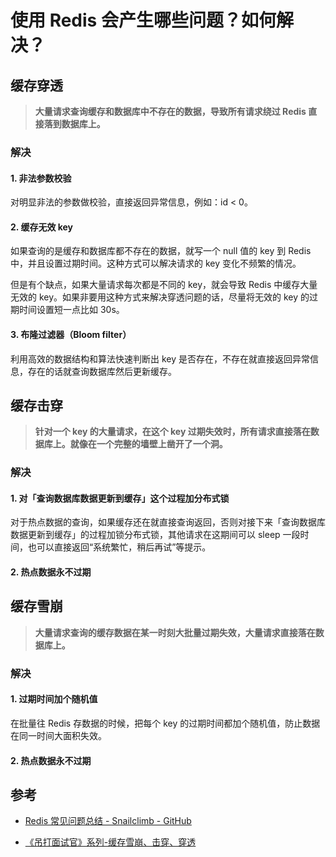 # 使用 Redis 会产生哪些问题？如何解决？


## 缓存穿透

> **大量请求查询缓存和数据库中不存在的数据，导致所有请求绕过 Redis 直接落到数据库上。**

### 解决

#### 1. 非法参数校验

对明显非法的参数做校验，直接返回异常信息，例如：id < 0。

#### 2. 缓存无效 key

如果查询的是缓存和数据库都不存在的数据，就写一个 null 值的 key 到 Redis 中，并且设置过期时间。这种方式可以解决请求的 key 变化不频繁的情况。

但是有个缺点，如果大量请求每次都是不同的 key，就会导致 Redis 中缓存大量无效的 key。如果非要用这种方式来解决穿透问题的话，尽量将无效的 key 的过期时间设置短一点比如 30s。

#### 3. 布隆过滤器（Bloom filter）

利用高效的数据结构和算法快速判断出 key 是否存在，不存在就直接返回异常信息，存在的话就查询数据库然后更新缓存。


## 缓存击穿

> **针对一个 key 的大量请求，在这个 key 过期失效时，所有请求直接落在数据库上。就像在一个完整的墙壁上凿开了一个洞。**

### 解决

#### 1. 对「查询数据库数据更新到缓存」这个过程加分布式锁

对于热点数据的查询，如果缓存还在就直接查询返回，否则对接下来「查询数据库数据更新到缓存」的过程加锁分布式锁，其他请求在这期间可以 sleep 一段时间，也可以直接返回“系统繁忙，稍后再试”等提示。

#### 2. 热点数据永不过期


## 缓存雪崩

> **大量请求查询的缓存数据在某一时刻大批量过期失效，大量请求直接落在数据库上。**

### 解决

#### 1. 过期时间加个随机值

在批量往 Redis 存数据的时候，把每个 key 的过期时间都加个随机值，防止数据在同一时间大面积失效。

#### 2. 热点数据永不过期


## 参考

- [Redis 常见问题总结 - Snailclimb - GitHub](https://github.com/Snailclimb/JavaGuide/blob/master/docs/database/Redis/redis-all.md)

- [《吊打面试官》系列-缓存雪崩、击穿、穿透](https://mp.weixin.qq.com/s/knz-j-m8bTg5GnKc7oeZLg)